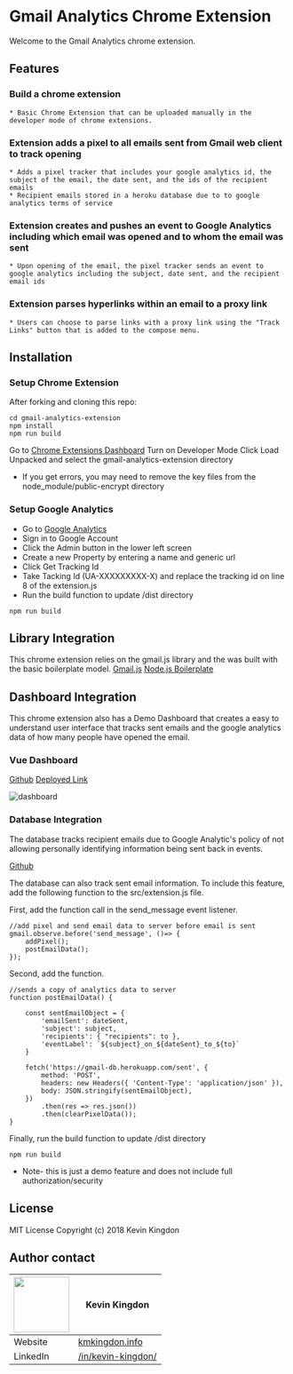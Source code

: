 # Gmail Analytics Chrome Extension
Welcome to the Gmail Analytics chrome extension. 

## Features
### Build a chrome extension
    * Basic Chrome Extension that can be uploaded manually in the developer mode of chrome extensions.

### Extension adds a pixel to all emails sent from Gmail web client to track opening
    * Adds a pixel tracker that includes your google analytics id, the subject of the email, the date sent, and the ids of the recipient emails
    * Recipient emails stored in a heroku database due to to google analytics terms of service 

### Extension creates and pushes an event to Google Analytics including which email was opened and to whom the email was sent
    * Upon opening of the email, the pixel tracker sends an event to google analytics including the subject, date sent, and the recipient email ids

### Extension parses hyperlinks within an email to a proxy link
    * Users can choose to parse links with a proxy link using the "Track Links" button that is added to the compose menu.

## Installation

### Setup Chrome Extension
After forking and cloning this repo:
```
cd gmail-analytics-extension
npm install
npm run build
```

Go to [Chrome Extensions Dashboard](chrome://extensions/)
Turn on Developer Mode
Click Load Unpacked and select the gmail-analytics-extension directory

* If you get errors, you may need to remove the key files from the node_module/public-encrypt directory

### Setup Google Analytics
* Go to [Google Analytics](https://www.google.com/analytics/#?modal_active=none)
* Sign in to Google Account
* Click the Admin button in the lower left screen 
* Create a new Property by entering a name and generic url
* Click Get Tracking Id
* Take Tacking Id (UA-XXXXXXXXX-X) and replace the tracking id on line 8  of the extension.js
* Run the build function to update /dist directory
```
npm run build
```

## Library Integration
This chrome extension relies on the gmail.js library and the was built with the basic boilerplate model. 
[Gmail.js](https://github.com/KartikTalwar/gmail.js/tree/master)
[Node.js Boilerplate](https://github.com/josteink/gmailjs-node-boilerplate)


## Dashboard Integration
This chrome extension also has a Demo Dashboard that creates a easy to understand user interface that tracks sent emails and the google analytics data of how many people have opened the email. 

### Vue Dashboard 
[Github](https://github.com/kmkingdon/gmail-analytics-extension-dashboard)
[Deployed Link](https://analytics-dashboard-62e6d.firebaseapp.com/)

![dashboard](https://user-images.githubusercontent.com/32685092/38891539-ea8f113e-4241-11e8-88f4-03b41c80cde2.gif)

### Database Integration
The database tracks recipient emails due to Google Analytic's policy of not allowing personally identifying information being sent back in events. 

[Github](https://github.com/kmkingdon/gmail-analytics-extension-db)

The database can also track sent email information. To include this feature, add the following function to the src/extension.js file. 

First, add the function call in the send_message event listener.
```
//add pixel and send email data to server before email is sent
gmail.observe.before('send_message', ()=> {
    addPixel();
    postEmailData(); 
});
```

Second, add the function. 
```
//sends a copy of analytics data to server
function postEmailData() {

    const sentEmailObject = {
        'emailSent': dateSent,
        'subject': subject,
        'recipients': { "recipients": to },
        'eventLabel': `${subject}_on_${dateSent}_to_${to}`
    }

    fetch('https://gmail-db.herokuapp.com/sent', {
        method: 'POST',
        headers: new Headers({ 'Content-Type': 'application/json' }),
        body: JSON.stringify(sentEmailObject),
    })
        .then(res => res.json())
        .then(clearPixelData());
}
```
Finally, run the build function to update /dist directory
```
npm run build
```

* Note- this is just a demo feature and does not include full authorization/security


## License
MIT License Copyright (c) 2018 Kevin Kingdon

## Author contact

|<img src="https://user-images.githubusercontent.com/32685092/35702971-d0b4e966-0757-11e8-8098-c2819dff5e58.png" width="100"> | Kevin Kingdon                    |
| ------------- | ------------- |
| Website  | [kmkingdon.info](https://kmkingdon.info) |
| LinkedIn   | [/in/kevin-kingdon/](https://www.linkedin.com/in/kevin-kingdon/) |


